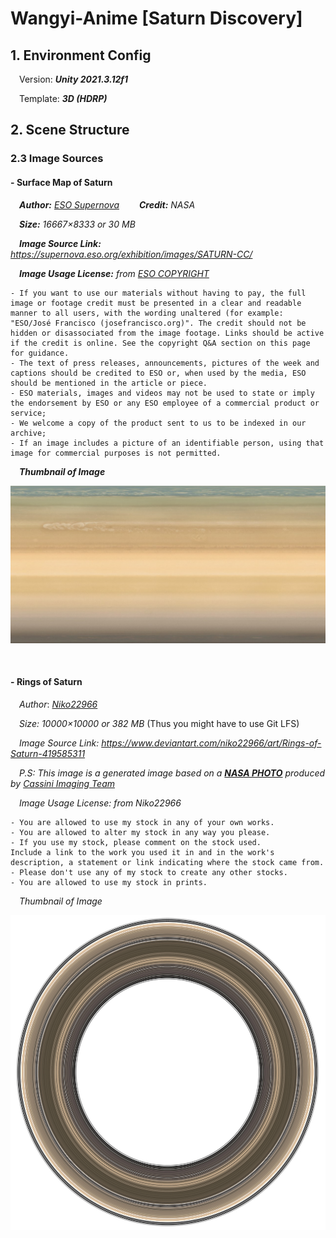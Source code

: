 # Wangyi-Anime [Saturn Discovery]



## 1. Environment Config

&emsp;Version: ***Unity 2021.3.12f1*** 

&emsp;Template: ***3D (HDRP)***



## 2. Scene Structure



### 2.3 Image Sources

#### - **Surface Map of Saturn**

&emsp;***Author:** [ESO Supernova](https://supernova.eso.org/exhibition/images/SATURN-CC/)* &emsp;&emsp;***Credit:** NASA*

&emsp;***Size:** 16667×8333 or 30 MB*

&emsp;***Image Source Link:** https://supernova.eso.org/exhibition/images/SATURN-CC/*

&emsp;***Image Usage License:**	from [ESO COPYRIGHT](https://www.eso.org/public/outreach/copyright/)*

```
- If you want to use our materials without having to pay, the full image or footage credit must be presented in a clear and readable manner to all users, with the wording unaltered (for example: "ESO/José Francisco (josefrancisco.org)". The credit should not be hidden or disassociated from the image footage. Links should be active if the credit is online. See the copyright Q&A section on this page for guidance.
- The text of press releases, announcements, pictures of the week and captions should be credited to ESO or, when used by the media, ESO should be mentioned in the article or piece. 
- ESO materials, images and videos may not be used to state or imply the endorsement by ESO or any ESO employee of a commercial product or service;
- We welcome a copy of the product sent to us to be indexed in our archive;
- If an image includes a picture of an identifiable person, using that image for commercial purposes is not permitted.
```

*&emsp;**Thumbnail of Image***

![ESO-SATURN-CC](./README/ESO-SATURN-CC.jpg)

<br />

#### - **Rings of Saturn** 

&emsp;*Author*: *[Niko22966](https://www.deviantart.com/niko22966)* 

&emsp;*Size: 10000×10000 or 382 MB* (Thus you might have to use Git LFS)

&emsp;*Image Source Link: https://www.deviantart.com/niko22966/art/Rings-of-Saturn-419585311*

&emsp;*P.S: This image is a generated image based on a **[NASA PHOTO](https://photojournal.jpl.nasa.gov/catalog/PIA08389)** produced by [Cassini Imaging Team](http://ciclops.org/)*

&emsp;*Image Usage License:	from Niko22966*

```
- You are allowed to use my stock in any of your own works.
- You are allowed to alter my stock in any way you please.
- If you use my stock, please comment on the stock used.
Include a link to the work you used it in and in the work's description, a statement or link indicating where the stock came from.
- Please don't use any of my stock to create any other stocks.
- You are allowed to use my stock in prints.
```

&emsp;*Thumbnail of Image*

![ESO-SATURN-CC](./README/Niko22966-Saturn-Ring.jpg)

